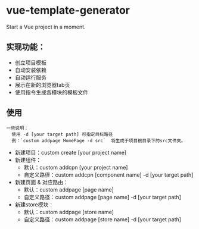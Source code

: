 # vue-template-generator
Start a Vue project in a moment.

## 实现功能：

- 创立项目模板
- 自动安装依赖
- 自动运行服务
- 展示在新的浏览器tab页
- 使用指令生成各模块的模板文件



## 使用
```
一些说明：
  使用 -d [your target path] 可指定目标路径
  例：`custom addpage HomePage -d src`  将生成于项目根目录下的src文件夹。
```
- 新建项目：custom create [your project name]
- 新建组件：
  - 默认：custom addcpn [your project name]
  - 自定义路径：custom addcpn [component name] -d [your target path]
- 新建页面 & 对应路由：
  - 默认：custom addpage [page name]
  - 自定义路径：custom addpage [page name] -d [your target path]
- 新建store模块：
  - 默认：custom addpage [store name]
  - 自定义路径：custom addpage [store name] -d [your target path]


